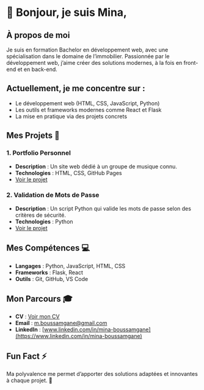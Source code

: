 # 👋 Bonjour, je suis Mina,  

## À propos de moi  
Je suis en formation Bachelor en développement web, avec une spécialisation dans le domaine de l’immobilier. Passionnée par le développement web, j’aime créer des solutions modernes, à la fois en front-end et en back-end.  

## Actuellement, je me concentre sur :  
- Le développement web (HTML, CSS, JavaScript, Python)  
- Les outils et frameworks modernes comme React et Flask  
- La mise en pratique via des projets concrets  

## Mes Projets 🚀  

### 1. **Portfolio Personnel**  
- **Description** : Un site web dédié à un groupe de musique connu.  
- **Technologies** : HTML, CSS, GitHub Pages  
- [Voir le projet](https://github.com/monutilisateur/fansite)  

### 2. **Validation de Mots de Passe**  
- **Description** : Un script Python qui valide les mots de passe selon des critères de sécurité.  
- **Technologies** : Python  
- [Voir le projet](https://github.com/monutilisateur/password)  

## Mes Compétences 💻  
- **Langages** : Python, JavaScript, HTML, CSS  
- **Frameworks** : Flask, React  
- **Outils** : Git, GitHub, VS Code  

## Mon Parcours 🎓  
- **CV** : [Voir mon CV](https://github.com/monutilisateur/CV)  
- **Email** : m.boussamgane@gmail.com  
- **LinkedIn** : [www.linkedin.com/in/mina-boussamgane](https://www.linkedin.com/in/mina-boussamgane)  

## Fun Fact ⚡  
Ma polyvalence me permet d’apporter des solutions adaptées et innovantes à chaque projet. 🚀  

  

<!---
Mine2R/Mine2R is a ✨ special ✨ repository because its `README.md` (this file) appears on your GitHub profile.
You can click the Preview link to take a look at your changes.
--->

